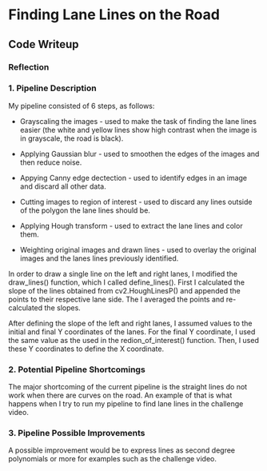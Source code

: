 # **Finding Lane Lines on the Road** 

## Code Writeup

### Reflection

### 1. Pipeline Description

My pipeline consisted of 6 steps, as follows:

* Grayscaling the images - used to make the task of finding the lane lines easier (the white and yellow lines show high contrast when the image is in grayscale, the road is black).

* Applying Gaussian blur - used to smoothen the edges of the images and then reduce noise.

* Appying Canny edge dectection - used to identify edges in an image and discard all other data.

* Cutting images to region of interest - used to discard any lines outside of the polygon the lane lines should be.

* Applying Hough transform - used to extract the lane lines and color them.

* Weighting original images and drawn lines - used to overlay the original images and the lanes lines previously identified.

In order to draw a single line on the left and right lanes, I modified the draw_lines() function, which I called define_lines(). First I calculated the slope of the lines obtained from cv2.HoughLinesP() and appended the points to their respective lane side. The I averaged the points and re-calculated the slopes.

After defining the slope of the left and right lanes, I assumed values to the initial and final Y coordinates of the lanes. For the final Y coordinate, I used the same value as the used in the redion_of_interest() function. Then, I used these Y coordinates to define the X coordinate.


### 2. Potential Pipeline Shortcomings


The major shortcoming of the current pipeline is the straight lines do not work when there are curves on the road. An example of that is what happens when I try to run my pipeline to find lane lines in the challenge video.


### 3. Pipeline Possible Improvements 

A possible improvement would be to express lines as second degree polynomials or more for examples such as the challenge video.
